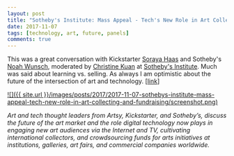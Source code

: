 ```yaml
---
layout: post
title: "Sotheby's Institute: Mass Appeal - Tech's New Role in Art Collecting and Fundraising Panel"
date: 2017-11-07
tags: [technology, art, future, panels]
comments: true
---
```

This was a great conversation with Kickstarter [Soraya Haas](https://twitter.com/SorayaHaas) and Sotheby's [Noah Wunsch](https://twitter.com/Noahffense), moderated by [Christine Kuan](https://twitter.com/Kuannyc) at [Sotheby's Institute](https://twitter.com/SothebysInst). Much was said about learning vs. selling. As always I am optimistic about the future of the intersection of art and technology. [[link](http://sothebysinstitute.com/news-and-events/events/mass-appeal-technologys-role-in-art-engagement-collecting-and-fundraising/)]

<a href='https://www.facebook.com/SothebysInstituteofArt/videos/10155213430804072/'>![]({{ site.url }}/images/posts/2017/2017-11-07-sothebys-institute-mass-appeal-tech-new-role-in-art-collecting-and-fundraising/screenshot.png)</a>

_Art and tech thought leaders from Artsy, Kickstarter, and Sotheby’s, discuss the future of the art market and the role digital technology now plays in engaging new art audiences via the Internet and TV, cultivating international collectors, and crowdsourcing funds for arts initiatives at institutions, galleries, art fairs, and commercial companies worldwide._

